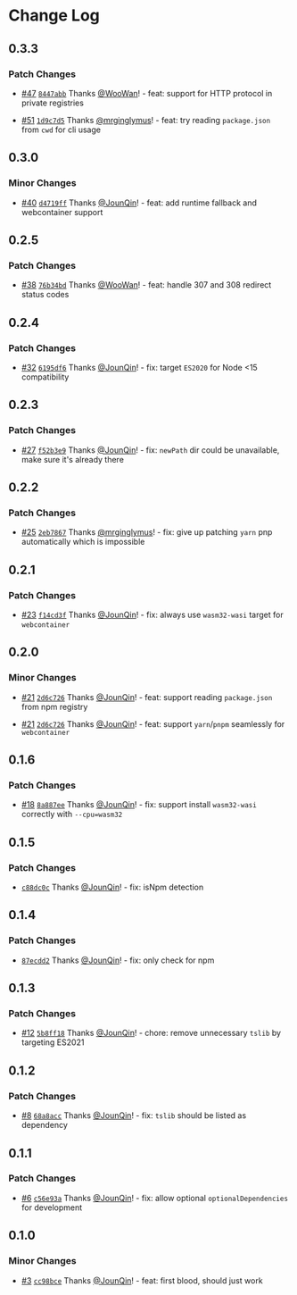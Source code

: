 # Change Log

## 0.3.3

### Patch Changes

- [#47](https://github.com/un-ts/napi-postinstall/pull/47) [`8447abb`](https://github.com/un-ts/napi-postinstall/commit/8447abbbd8cd8aa2640f7b0e58643f386f75eb78) Thanks [@WooWan](https://github.com/WooWan)! - feat: support for HTTP protocol in private registries

- [#51](https://github.com/un-ts/napi-postinstall/pull/51) [`1d9c7d5`](https://github.com/un-ts/napi-postinstall/commit/1d9c7d56ce5266046409167ba31fb9aa079c3d9e) Thanks [@mrginglymus](https://github.com/mrginglymus)! - feat: try reading `package.json` from `cwd` for cli usage

## 0.3.0

### Minor Changes

- [#40](https://github.com/un-ts/napi-postinstall/pull/40) [`d4719ff`](https://github.com/un-ts/napi-postinstall/commit/d4719ff3f0ab55381ef715d11d09ca537ab7a59e) Thanks [@JounQin](https://github.com/JounQin)! - feat: add runtime fallback and webcontainer support

## 0.2.5

### Patch Changes

- [#38](https://github.com/un-ts/napi-postinstall/pull/38) [`76b34bd`](https://github.com/un-ts/napi-postinstall/commit/76b34bd25c29e53bcbedf1c51de945b8b49234f1) Thanks [@WooWan](https://github.com/WooWan)! - feat: handle 307 and 308 redirect status codes

## 0.2.4

### Patch Changes

- [#32](https://github.com/un-ts/napi-postinstall/pull/32) [`6195df6`](https://github.com/un-ts/napi-postinstall/commit/6195df6f93c1418603e54c0ad8c3e9eea3b0f35b) Thanks [@JounQin](https://github.com/JounQin)! - fix: target `ES2020` for Node <15 compatibility

## 0.2.3

### Patch Changes

- [#27](https://github.com/un-ts/napi-postinstall/pull/27) [`f52b3e9`](https://github.com/un-ts/napi-postinstall/commit/f52b3e9c8056df85b4c16faab29c26bc830fe49a) Thanks [@JounQin](https://github.com/JounQin)! - fix: `newPath` dir could be unavailable, make sure it's already there

## 0.2.2

### Patch Changes

- [#25](https://github.com/un-ts/napi-postinstall/pull/25) [`2eb7867`](https://github.com/un-ts/napi-postinstall/commit/2eb78677ff0de44c01617f2f078a493251b73172) Thanks [@mrginglymus](https://github.com/mrginglymus)! - fix: give up patching `yarn` pnp automatically which is impossible

## 0.2.1

### Patch Changes

- [#23](https://github.com/un-ts/napi-postinstall/pull/23) [`f14cd3f`](https://github.com/un-ts/napi-postinstall/commit/f14cd3fe0d10445eb41c3c1df28d9f3378b38639) Thanks [@JounQin](https://github.com/JounQin)! - fix: always use `wasm32-wasi` target for `webcontainer`

## 0.2.0

### Minor Changes

- [#21](https://github.com/un-ts/napi-postinstall/pull/21) [`2d6c726`](https://github.com/un-ts/napi-postinstall/commit/2d6c726310885bb674ce5c93fb0c8b18a2261575) Thanks [@JounQin](https://github.com/JounQin)! - feat: support reading `package.json` from npm registry

- [#21](https://github.com/un-ts/napi-postinstall/pull/21) [`2d6c726`](https://github.com/un-ts/napi-postinstall/commit/2d6c726310885bb674ce5c93fb0c8b18a2261575) Thanks [@JounQin](https://github.com/JounQin)! - feat: support `yarn`/`pnpm` seamlessly for `webcontainer`

## 0.1.6

### Patch Changes

- [#18](https://github.com/un-ts/napi-postinstall/pull/18) [`8a887ee`](https://github.com/un-ts/napi-postinstall/commit/8a887eec5879cf495cc1e95cf80f26a422114b28) Thanks [@JounQin](https://github.com/JounQin)! - fix: support install `wasm32-wasi` correctly with `--cpu=wasm32`

## 0.1.5

### Patch Changes

- [`c88dc0c`](https://github.com/un-ts/napi-postinstall/commit/c88dc0cf96c82ca81b659eecc8a596ab28b8f686) Thanks [@JounQin](https://github.com/JounQin)! - fix: isNpm detection

## 0.1.4

### Patch Changes

- [`87ecdd2`](https://github.com/un-ts/napi-postinstall/commit/87ecdd2be320e0095efca493032d51e1c7b0136c) Thanks [@JounQin](https://github.com/JounQin)! - fix: only check for npm

## 0.1.3

### Patch Changes

- [#12](https://github.com/un-ts/napi-postinstall/pull/12) [`5b8ff18`](https://github.com/un-ts/napi-postinstall/commit/5b8ff180f09480a8a64726b6fc7547f34fa305b0) Thanks [@JounQin](https://github.com/JounQin)! - chore: remove unnecessary `tslib` by targeting ES2021

## 0.1.2

### Patch Changes

- [#8](https://github.com/un-ts/napi-postinstall/pull/8) [`68a8acc`](https://github.com/un-ts/napi-postinstall/commit/68a8accf944c72867a9543e6f198b962b5414109) Thanks [@JounQin](https://github.com/JounQin)! - fix: `tslib` should be listed as dependency

## 0.1.1

### Patch Changes

- [#6](https://github.com/un-ts/napi-postinstall/pull/6) [`c56e93a`](https://github.com/un-ts/napi-postinstall/commit/c56e93adbb2baa13293cdd587ff05d0f855a34c2) Thanks [@JounQin](https://github.com/JounQin)! - fix: allow optional `optionalDependencies` for development

## 0.1.0

### Minor Changes

- [#3](https://github.com/un-ts/napi-postinstall/pull/3) [`cc98bce`](https://github.com/un-ts/napi-postinstall/commit/cc98bced86bb7d5198a223f86ad25270426511e9) Thanks [@JounQin](https://github.com/JounQin)! - feat: first blood, should just work
